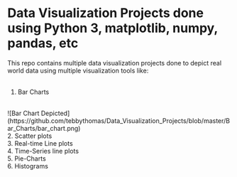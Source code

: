 # Data Visualization Projects done using Python 3, matplotlib, numpy, pandas, etc

This repo contains multiple data visualization projects done to depict real
world data using multiple visualization tools like:
<br />
<br />
1. Bar Charts
<br />
![Bar Chart Depicted](https://github.com/tebbythomas/Data_Visualization_Projects/blob/master/Bar_Charts/bar_chart.png)
<br />
2. Scatter plots
<br />
3. Real-time Line plots
<br />
4. Time-Series line plots
<br />
5. Pie-Charts
<br />
6. Histograms
